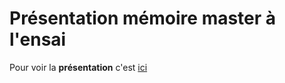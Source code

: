# Présentation mémoire master à l'ensai

Pour voir la **présentation** c'est [ici](https://laurentc35.github.io/presentation-master-ensai/)

